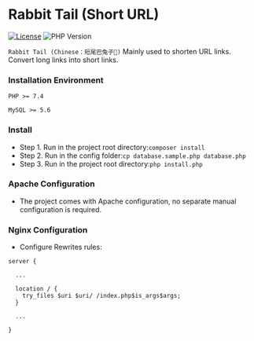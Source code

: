 # Rabbit Tail (Short URL)

[![License](https://img.shields.io/github/license/krcharen/RabbitTail?style=flat-square)](LICENSE)
![PHP Version](https://img.shields.io/badge/PHP-%3E=7.4-brightgreen.svg?maxAge=2592000)

`Rabbit Tail (Chinese：短尾巴兔子🐇)` Mainly used to shorten URL links. Convert long links into short links.

### Installation Environment

`PHP >= 7.4`

`MySQL >= 5.6`


### Install

- Step 1. Run in the project root directory:`composer install`
- Step 2. Run in the config folder:`cp database.sample.php database.php`
- Step 3. Run in the project root directory:`php install.php`

### Apache Configuration

- The project comes with Apache configuration, no separate manual configuration is required.

### Nginx Configuration

- Configure Rewrites rules:

```
server {

  ...

  location / {
    try_files $uri $uri/ /index.php$is_args$args;
  }

  ...

}

```